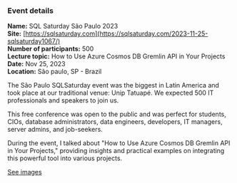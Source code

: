 ### Event details

**Name:** SQL Saturday São Paulo 2023   
**Site:** [https://sqlsaturday.com](https://sqlsaturday.com/2023-11-25-sqlsaturday1067/)  
**Number of participants:**  500  
**Lecture topic:** How to Use Azure Cosmos DB Gremlin API in Your Projects
**Date:**  Nov 25, 2023  
**Location:**  São paulo, SP - Brazil

The São Paulo SQLSaturday event was the biggest in Latin America and took place at our traditional venue: Unip Tatuapé. We expected 500 IT professionals and speakers to join us.

This free conference was open to the public and was perfect for students, CIOs, database administrators, data engineers, developers, IT managers, server admins, and job-seekers.

During the event, I talked about "How to Use Azure Cosmos DB Gremlin API in Your Projects," providing insights and practical examples on integrating this powerful tool into various projects.

[See images](https://github.com/TallesValiatti/Community-Contributions-2023-2024/tree/main/Events/SqlSaturdaySp/Images)